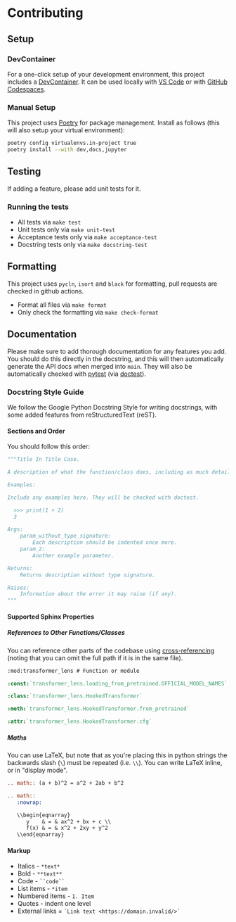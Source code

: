 # Contributing

## Setup

### DevContainer

For a one-click setup of your development environment, this project includes a
[DevContainer](https://containers.dev/). It can be used locally with [VS
Code](https://marketplace.visualstudio.com/items?itemName=ms-vscode-remote.remote-containers) or
with [GitHub Codespaces](https://github.com/features/codespaces).

### Manual Setup

This project uses [Poetry](https://python-poetry.org/docs/#installation) for package management.
Install as follows (this will also setup your virtual environment):

```bash
poetry config virtualenvs.in-project true
poetry install --with dev,docs,jupyter
```

## Testing

If adding a feature, please add unit tests for it.

### Running the tests

- All tests via `make test`
- Unit tests only via `make unit-test`
- Acceptance tests only via `make acceptance-test`
- Docstring tests only via `make docstring-test`

## Formatting

This project uses `pycln`, `isort` and `black` for formatting, pull requests are checked in github
actions.

- Format all files via `make format`
- Only check the formatting via `make check-format`

## Documentation

Please make sure to add thorough documentation for any features you add. You should do this directly
in the docstring, and this will then automatically generate the API docs when merged into `main`.
They will also be automatically checked with [pytest](https://docs.pytest.org/) (via
[doctest](https://docs.python.org/3/library/doctest.html)).

### Docstring Style Guide

We follow the Google Python Docstring Style for writing docstrings, with some added features from
reStructuredText (reST).

#### Sections and Order

You should follow this order:

```python
"""Title In Title Case.

A description of what the function/class does, including as much detail as is necessary to fully understand it.

Examples:

Include any examples here. They will be checked with doctest.

  >>> print(1 + 2)
  3

Args:
    param_without_type_signature:
        Each description should be indented once more.
    param_2:
        Another example parameter.

Returns:
    Returns description without type signature.

Raises:
    Information about the error it may raise (if any).
"""
```

#### Supported Sphinx Properties

##### References to Other Functions/Classes

You can reference other parts of the codebase using
[cross-referencing](https://www.sphinx-doc.org/en/master/usage/domains/python.html#cross-referencing-python-objects)
(noting that you can omit the full path if it is in the same file).

```reStructuredText
:mod:transformer_lens # Function or module

:const:`transformer_lens.loading_from_pretrained.OFFICIAL_MODEL_NAMES`

:class:`transformer_lens.HookedTransformer`

:meth:`transformer_lens.HookedTransformer.from_pretrained`

:attr:`transformer_lens.HookedTransformer.cfg`
```

##### Maths

You can use LaTeX, but note that as you're placing this in python strings the backwards slash (`\`)
must be repeated (i.e. `\\`). You can write LaTeX inline, or in "display mode".

```reStructuredText
.. math:: (a + b)^2 = a^2 + 2ab + b^2
```

```reStructuredText
.. math::
   :nowrap:

   \\begin{eqnarray}
      y    & = & ax^2 + bx + c \\
      f(x) & = & x^2 + 2xy + y^2
   \\end{eqnarray}
```

#### Markup

- Italics - `*text*`
- Bold - `**text**`
- Code - ` ``code`` `
- List items - `*item`
- Numbered items - `1. Item`
- Quotes - indent one level
- External links = ``` `Link text <https://domain.invalid/>` ```
